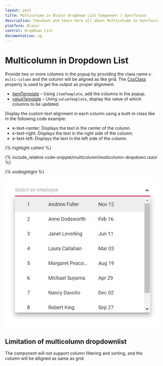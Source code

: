 ```yaml
---
layout: post
title: Multicolumn in Blazor DropDown List Component | Syncfusion
description: Checkout and learn here all about Multicolumn in Syncfusion Blazor DropDown List component and much more.
platform: Blazor
control: DropDown List
documentation: ug
---
```


# Multicolumn in Dropdown List 

Provide two or more columns in the popup by providing the class name `e-multi-column` and the column will be aligned as like grid. The [CssClass](https://help.syncfusion.com/cr/blazor/Syncfusion.Blazor.DropDowns.SfDropDownList-2.html#Syncfusion_Blazor_DropDowns_SfDropDownList_2_CssClass) property is used to get the output as proper alignment.

* [itemTemplate](https://blazor.syncfusion.com/documentation/dropdown-list/templates#item-template) – Using `itemTemplate`, add the columns in the popup.
* [valueTemplate](https://blazor.syncfusion.com/documentation/dropdown-list/templates#value-template) – Using `valueTemplate`, display the value of which columns to be updated.

Display the custom text alignment in each column using a built-in class like in the following code example:

* e-text-center: Displays the text in the center of the column.
* e-text-right: Displays the text in the right side of the column.
* e-text-left: Displays the text in the left side of the column.

{% highlight cshtml %}

{% include_relative code-snippet/multicolumn/multicolumn-dropdown.razor %}

{% endhighlight %}

![Blazor DropdownList with cascading](./images/multicolumn/blazor_dropdown_multicolumn.png)

## Limitation of multicolumn dropdownlist

The component will not support column filtering and sorting, and the column will be alligned as same as grid.
